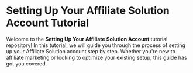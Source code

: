 # Setting Up Your Affiliate Solution Account Tutorial

Welcome to the **Setting Up Your Affiliate Solution Account** tutorial repository! In this tutorial, we will guide you through the process of setting up your Affiliate Solution account step by step. Whether you're new to affiliate marketing or looking to optimize your existing setup, this guide has got you covered.
